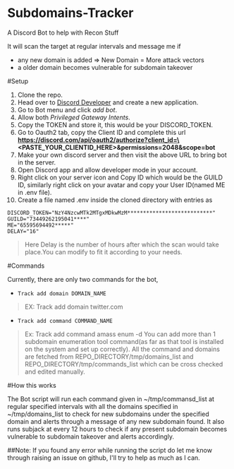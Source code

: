# Subdomains-Tracker
A Discord Bot to help with Recon Stuff

It will scan the target at regular intervals and message me if 
* any new domain is added => New Domain = More attack vectors
* a older domain becomes vulnerable for subdomain takeover

#Setup
1. Clone the repo.
2. Head over to [Discord Developer](https://discord.com/developers/applications) and create a new application.
3. Go to Bot menu and click *add bot*.
4. Allow both *Privileged Gateway Intents*.
5. Copy the TOKEN and store it, this would be your DISCORD_TOKEN.
6. Go to Oauth2 tab, copy the Client ID and complete this url **https://discord.com/api/oauth2/authorize?client_id=\<PASTE_YOUR_CLIENTID_HERE\>&permissions=2048&scope=bot**
7. Make your own discord server and then visit the above URL to bring bot in the server.
8. Open Discord app and allow developer mode in your account.
9. Right click on your server icon and Copy ID which would be the GUILD ID, similarly right click on your avatar and copy your User ID(named ME in .env file).
10. Create a file named .env inside the cloned directory with entries as
```
DISCORD_TOKEN="NzY4NzcwMTk2MTgxMDkwMzM***************************"
GUILD="73449262195041****"
ME="65595694492*****"
DELAY="16"
``` 
> Here Delay is the number of hours after which the scan would take place.You can modify to fit it according to your needs.

#Commands

Currently, there are only two commands for the bot,
* `Track add domain DOMAIN_NAME`
>EX: Track add domain twitter.com 
* `Track add command COMMAND_NAME`
> Ex: Track add command amass enum -d
> You can add more than 1 subdomain enumeration tool command(as far as that tool is installed on the system and set up correctly).
> All the command and domains are fetched from REPO\_DIRECTORY/tmp/domains\_list and REPO\_DIRECTORY/tmp/commands\_list which can be cross checked and edited manually.

#How this works

The Bot script will run each command given in ~/tmp/commansd\_list at regular specified intervals with all the domains specified in ~/tmp/domains\_list to check for new subdomains under the specified domain and alerts through a message of any new subdomain found.
It also runs subjack at every 12 hours to check if any present subdomain becomes vulnerable to subdomain takeover and alerts accordingly.

##Note:
If you found any error while running the script do let me know through raising an issue on github, I'll try to help as much as I can.
